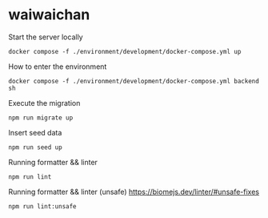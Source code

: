 # waiwaichan

Start the server locally
```
docker compose -f ./environment/development/docker-compose.yml up
```

How to enter the environment
```
docker compose -f ./environment/development/docker-compose.yml backend sh
```

Execute the migration
```
npm run migrate up
```

Insert seed data
```
npm run seed up
```

Running formatter && linter
```
npm run lint
```

Running formatter && linter (unsafe) https://biomejs.dev/linter/#unsafe-fixes
```
npm run lint:unsafe
```
